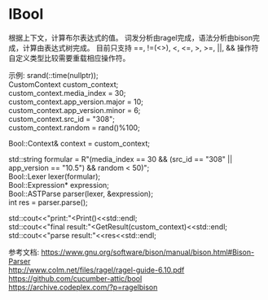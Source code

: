 # IBool

根据上下文，计算布尔表达式的值。 词发分析由ragel完成，语法分析由bison完成，计算由表达式树完成。
目前只支持 ==, !=(<>), <, <=, >, >=, ||, && 操作符
自定义类型比较需要重载相应操作符。

示例:
  srand(::time(nullptr));  
  CustomContext custom_context;  
  custom_context.media_index = 30;  
  custom_context.app_version.major = 10;  
  custom_context.app_version.minor = 6;  
  custom_context.src_id = "308";  
  custom_context.random = rand()%100;  

  Bool::Context& context = custom_context;  

  std::string formular = R"(media_index == 30 && (src_id == "308" || app_version == "10.5") && random < 50)";  
  Bool::Lexer lexer(formular);  
  Bool::Expression* expression;  
  Bool::ASTParse parser(lexer, &expression);  
  int res = parser.parse();  
  
  std::cout<<"print:"<<expression->Print()<<std::endl;  
  std::cout<<"final result:"<<expression->GetResult(custom_context)<<std::endl;  
  std::cout<<"parse result:"<<res<<std::endl;  

参考文档:
https://www.gnu.org/software/bison/manual/bison.html#Bison-Parser  
http://www.colm.net/files/ragel/ragel-guide-6.10.pdf  
https://github.com/cucumber-attic/bool  
https://archive.codeplex.com/?p=ragelbison  
